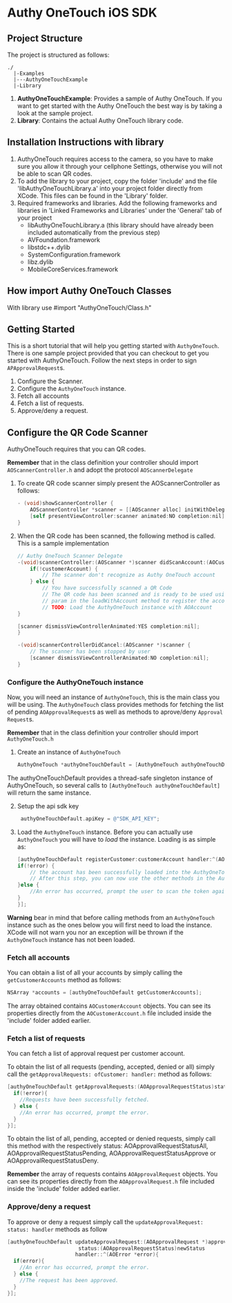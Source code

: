 Authy OneTouch iOS SDK
=========

## Project Structure

The project is structured as follows:

    ./
	  |-Examples
   	  |---AuthyOneTouchExample
   	  |-Library

1. **AuthyOneTouchExample**: Provides a sample of Authy OneTouch. If you want to get started with the Authy OneTouch the best way is by taking a look at the sample project.
2. **Library**: Contains the actual Authy OneTouch library code.

## Installation Instructions with library
1. AuthyOneTouch requires access to the camera, so you have to make sure you allow it through your cellphone Settings, otherwise you will not be able to scan QR codes.
2. To add the library to your project, copy the folder 'include' and the file 'libAuthyOneTouchLibrary.a' into your project folder directly from XCode. This files can be found in the 'Library' folder.
3. Required frameworks and libraries. Add the following frameworks and libraries in 'Linked Frameworks and Libraries' under the 'General' tab of your project
    - libAuthyOneTouchLibrary.a (this library should have already been included automatically from the previous step)
    - AVFoundation.framework
    - libstdc++.dylib
    - SystemConfiguration.framework
    - libz.dylib
    - MobileCoreServices.framework

## How import Authy OneTouch Classes
With library use #import "AuthyOneTouch/Class.h"

## Getting Started
This is a short tutorial that will help you getting started with `AuthyOneTouch`. There is one sample project provided that you can checkout to get you started with AuthyOneTouch. Follow the next steps in order to sign `APApprovalRequest`s.

1. Configure the Scanner.
2. Configure the `AuthyOneTouch` instance.
3. Fetch all accounts
4. Fetch a list of requests.
5. Approve/deny a request.

## Configure the QR Code Scanner
AuthyOneTouch requires that you can QR codes.

**Remember** that in the class definition your controller should import `AOScannerController.h` and adopt the protocol `AOScannerDelegate`

1. To create QR code scanner simply present the AOScannerController as follows:

    ```objectiveC
    - (void)showScannerController {
        AOScannerController *scanner = [[AOScanner alloc] initWithDelegate:self];
        [self presentViewController:scanner animated:NO completion:nil];
    }
    ```

2. When the QR code has been scanned, the following method is called. This is a sample implementation

    ```objectiveC
    // Authy OneTouch Scanner Delegate
    -(void)scannerController:(AOScanner *)scanner didScanAccount:(AOCustomerAccount *) custoAccountmer{
        if(!customerAccount) {
            // The scanner don't recognize as Authy OneTouch account
        } else {
            // You have successfully scanned a QR Code
            // The QR code has been scanned and is ready to be used using the AOAccount account
            // param in the loadWithAccount method to register the account.
            // TODO: Load the AuthyOneTouch instance with AOAccount
    }

    [scanner dismissViewControllerAnimated:YES completion:nil];
    }

    -(void)scannerControllerDidCancel:(AOScanner *)scanner {
        // The scanner has been stopped by user
        [scanner dismissViewControllerAnimated:NO completion:nil];
    }
    ```

### Configure the AuthyOneTouch instance
Now, you will need an instance of `AuthyOneTouch`, this is the main class you will be using. The `AuthyOneTouch` class provides methods for fetching the list of pending `AOApprovalRequest`s as well as methods to aprove/deny `Approval Request`s.

**Remember** that in the class definition your controller should import `AuthyOneTouch.h`

1. Create an instance of `AuthyOneTouch`

    ```objectiveC
    AuthyOneTouch *authyOneTouchDefault = [AuthyOneTouch authyOneTouchDefault];
    ```

  The authyOneTouchDefault provides a thread-safe singleton instance of AuthyOneTouch, so several calls to `[AuthyOneTouch authyOneTouchDefault]` will return the same instance.

2. Setup the api sdk key

   ```objectiveC
    authyOneTouchDefault.apiKey = @"SDK_API_KEY";
    ```

3. Load the `AuthyOneTouch` instance. Before you can actually use `AuthyOneTouch` you will have to *load* the instance. Loading is as simple as:

    ```objectiveC
    [authyOneTouchDefault registerCustomer:customerAccount handler:^(AOError *error){
    if(!error) {
        // the account has been successfully loaded into the AuthyOneTouch object.
        // After this step, you can now use the other methods in the AuthyOneTouch class
    }else {
        //An error has occurred, prompt the user to scan the token again.
    }
    }];
    ```

**Warning** bear in mind that before calling methods from an `AuthyOneTouch` instance such as the ones below you will first need to load the instance. XCode will not warn you nor an exception will be thrown if the `AuthyOneTouch` instance has not been loaded.

### Fetch all accounts
You can obtain a list of all your accounts by simply calling the `getCustomerAccounts` method as follows:

```objectiveC
NSArray *accounts = [authyOneTouchDefault getCustomerAccounts];
```
The array obtained contains `AOCustomerAccount` objects. You can see its properties directly from the `AOCustomerAccount.h` file included inside the 'include' folder added earlier.

### Fetch a list of requests
You can fetch a list of approval request per customer account.

To obtain the list of all requests (pending, accepted, denied or all) simply call the `getApprovalRequests: ofCustomer: handler:` method as follows:

  ```objectiveC
  [authyOneTouchDefault getApprovalRequests:(AOApprovalRequestStatus)status ofCustomer:(AOCustomerAccount *)customerAccount handler:^(NSArray *array, AOError *error){
    if(!error){
      //Requests have been successfully fetched.
    } else {
      //An error has occurred, prompt the error.
    }
  }];
  ```

  To obtain the list of all, pending, accepted or denied requests, simply call this method with the respectively status: AOApprovalRequestStatusAll, AOApprovalRequestStatusPending, AOApprovalRequestStatusApprove or AOApprovalRequestStatusDeny.


**Remember** the array of requests contains `AOApprovalRequest` objects. You can see its properties directly from the `AOApprovalRequest.h` file included inside the 'include' folder added earlier.

### Approve/deny a request
To approve or deny a request simply call the `updateApprovalRequest: status: handler` methods as follow

```objectiveC
[authyOneTouchDefault updateApprovalRequest:(AOApprovalRequest *)approvalRequest
                       status:(AOApprovalRequestStatus)newStatus
                      handler::^(AOError *error){
  if(error){
    //An error has occurred, prompt the error.
  } else {
    //The request has been approved.
  }
}];
```

